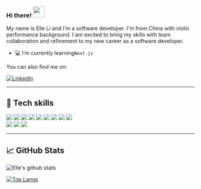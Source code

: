 ### Hi there! <img src="https://raw.githubusercontent.com/MartinHeinz/MartinHeinz/master/wave.gif" width="30px">

My name is Elle Li and I'm a software developer. I'm from China with violin performance background. I am excited to bring my skills with team collaboration and refinement to my new career as a software developer.
- 💻 I’m currently learning`Next.js`<br/>

<p align="center">

You can also find me on: 

[![LinkedIn][1.2]][1]

</p>

[1.2]: https://user-images.githubusercontent.com/66269306/102413242-dc236300-3fb1-11eb-9b77-183f98dd506c.png (LinkedIn icon without padding)

[1]: https://www.linkedin.com/in/yiran-li-elle/

---

## &#128295; Tech skills

<p >
  <img src="https://img.shields.io/badge/javascript%20-%23323330.svg?&style=for-the-badge&logo=javascript&logoColor=%23F7DF1E" />
  <img src="https://img.shields.io/badge/react%20-%2320232a.svg?&style=for-the-badge&logo=react&logoColor=%2361DAFB" />
  <img src="https://img.shields.io/badge/cypress%20-%23404d59.svg?&style=for-the-badge&logo=Cypress&logoColor=white" />
  <img src="https://img.shields.io/badge/jest%20-%23593d88.svg?&style=for-the-badge&logo=jest&logoColor=white" />
  <img src="https://img.shields.io/badge/chai%20-%23007ACC.svg?&style=for-the-badge&logo=chai&logoColor=white" />
  <img src="https://img.shields.io/badge/mocha%20-%23593d88.svg?&style=for-the-badge&logo=mocha&logoColor=white" />
    <img src="https://img.shields.io/badge/express.js%20-%23404d59.svg?&style=for-the-badge" />
  <img src="https://img.shields.io/badge/node.js%20-%2343853D.svg?&style=for-the-badge&logo=node.js&logoColor=white" />
  <img src="https://img.shields.io/badge/SASS%20-hotpink.svg?&style=for-the-badge&logo=SASS&logoColor=white"/>
  <br />
  <img src="https://img.shields.io/badge/git%20-%23F05033.svg?&style=for-the-badge&logo=git&logoColor=white"/>
  <img src="https://img.shields.io/badge/heroku%20-%23430098.svg?&style=for-the-badge&logo=heroku&logoColor=white"/>
  <img src="https://img.shields.io/badge/vercel%20-%23000000.svg?&style=for-the-badge&logo=vercel&logoColor=white"/>

</p>

---
## &#128200; GitHub Stats

![Elle's github stats](https://github-readme-stats.vercel.app/api?username=elle624&show_icons=true&theme=tokyonight)

[![Top Langs](https://github-readme-stats.vercel.app/api/top-langs/?username=elle624&theme=tokyonight&show_icons=true&layout=compact)](https://github.com/elle624/github-readme-stats)





<!--
**Elle624/Elle624** is a ✨ _special_ ✨ repository because its `README.md` (this file) appears on your GitHub profile.

![](https://img.shields.io/badge/<Javascript>-<React>-informational?style=flat&logo=<LOGO_NAME>&logoColor=white&color=2bbc8a)


Here are some ideas to get you started:

- 🔭 I’m currently working on ...
- 🌱 I’m currently learning ...
- 👯 I’m looking to collaborate on ...
- 🤔 I’m looking for help with ...
- 💬 Ask me about ...
- 📫 How to reach me: ...
- 😄 Pronouns: ...
- ⚡ Fun fact: ...
-->

